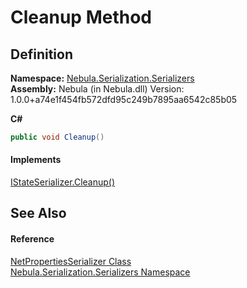 # Cleanup Method




## Definition
**Namespace:** <a href="N_Nebula_Serialization_Serializers">Nebula.Serialization.Serializers</a>  
**Assembly:** Nebula (in Nebula.dll) Version: 1.0.0+a74e1f454fb572dfd95c249b7895aa6542c85b05

**C#**
``` C#
public void Cleanup()
```



#### Implements
<a href="M_Nebula_Serialization_Serializers_IStateSerializer_Cleanup">IStateSerializer.Cleanup()</a>  


## See Also


#### Reference
<a href="T_Nebula_Serialization_Serializers_NetPropertiesSerializer">NetPropertiesSerializer Class</a>  
<a href="N_Nebula_Serialization_Serializers">Nebula.Serialization.Serializers Namespace</a>  
